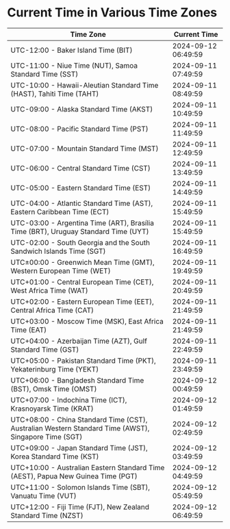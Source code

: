 # Current Time in Various Time Zones

| Time Zone | Current Time |
|-----------|--------------|
| UTC-12:00 - Baker Island Time (BIT) | 2024-09-12 06:49:59 |
| UTC-11:00 - Niue Time (NUT), Samoa Standard Time (SST) | 2024-09-11 07:49:59 |
| UTC-10:00 - Hawaii-Aleutian Standard Time (HAST), Tahiti Time (TAHT) | 2024-09-11 08:49:59 |
| UTC-09:00 - Alaska Standard Time (AKST) | 2024-09-11 10:49:59 |
| UTC-08:00 - Pacific Standard Time (PST) | 2024-09-11 11:49:59 |
| UTC-07:00 - Mountain Standard Time (MST) | 2024-09-11 12:49:59 |
| UTC-06:00 - Central Standard Time (CST) | 2024-09-11 13:49:59 |
| UTC-05:00 - Eastern Standard Time (EST) | 2024-09-11 14:49:59 |
| UTC-04:00 - Atlantic Standard Time (AST), Eastern Caribbean Time (ECT) | 2024-09-11 15:49:59 |
| UTC-03:00 - Argentina Time (ART), Brasília Time (BRT), Uruguay Standard Time (UYT) | 2024-09-11 15:49:59 |
| UTC-02:00 - South Georgia and the South Sandwich Islands Time (SGT) | 2024-09-11 16:49:59 |
| UTC±00:00 - Greenwich Mean Time (GMT), Western European Time (WET) | 2024-09-11 19:49:59 |
| UTC+01:00 - Central European Time (CET), West Africa Time (WAT) | 2024-09-11 20:49:59 |
| UTC+02:00 - Eastern European Time (EET), Central Africa Time (CAT) | 2024-09-11 21:49:59 |
| UTC+03:00 - Moscow Time (MSK), East Africa Time (EAT) | 2024-09-11 21:49:59 |
| UTC+04:00 - Azerbaijan Time (AZT), Gulf Standard Time (GST) | 2024-09-11 22:49:59 |
| UTC+05:00 - Pakistan Standard Time (PKT), Yekaterinburg Time (YEKT) | 2024-09-11 23:49:59 |
| UTC+06:00 - Bangladesh Standard Time (BST), Omsk Time (OMST) | 2024-09-12 00:49:59 |
| UTC+07:00 - Indochina Time (ICT), Krasnoyarsk Time (KRAT) | 2024-09-12 01:49:59 |
| UTC+08:00 - China Standard Time (CST), Australian Western Standard Time (AWST), Singapore Time (SGT) | 2024-09-12 02:49:59 |
| UTC+09:00 - Japan Standard Time (JST), Korea Standard Time (KST) | 2024-09-12 03:49:59 |
| UTC+10:00 - Australian Eastern Standard Time (AEST), Papua New Guinea Time (PGT) | 2024-09-12 04:49:59 |
| UTC+11:00 - Solomon Islands Time (SBT), Vanuatu Time (VUT) | 2024-09-12 05:49:59 |
| UTC+12:00 - Fiji Time (FJT), New Zealand Standard Time (NZST) | 2024-09-12 06:49:59 |
